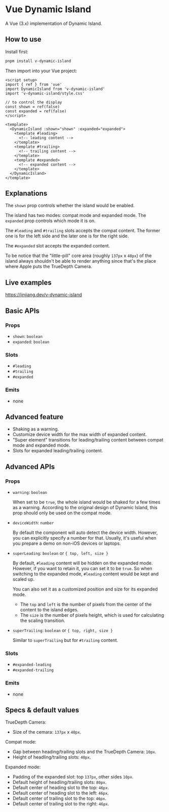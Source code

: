 # Vue Dynamic Island

A Vue (3.x) implementation of Dynamic Island.

## How to use

Install first:

```bash
pnpm install v-dynamic-island
```

Then import into your Vue project:

```vue
<script setup>
import { ref } from 'vue'
import DynamicIsland from 'v-dynamic-island'
import 'v-dynamic-island/style.css'

// to control the display
const shown = ref(false)
const expanded = ref(false)
</script>

<template>
  <DynamicIsland :shown="shown" :expanded="expanded">
    <template #leading>
      <!-- leading content -->
    </template>
    <template #trailing>
      <!-- trailing content -->
    </template>
    <template #expanded>
      <!-- expanded content -->
    </template>
  </DynamicIsland>
</template>
```

## Explanations

The `shown` prop controls whether the island would be enabled.

The island has two modes: compat mode and expanded mode. The `expanded` prop controls which mode it is on.

The `#leading` and `#trailing` slots accepts the compat content. The former one is for the left side and the later one is for the right side.

The `#expanded` slot accepts the expanded content.

To be notice that the "little-pill" core area (roughly `137px` x `40px`) of the island always shouldn't be able to render anything since that's the place where Apple puts the TrueDepth Camera.

## Live examples

https://jinjiang.dev/v-dynamic-island

## Basic APIs

### Props

- `shown`: `boolean`
- `expanded`: `boolean`

### Slots

- `#leading`
- `#trailing`
- `#expanded`

### Emits

- none

## Advanced feature

- Shaking as a warning.
- Customize device width for the max width of expanded content.
- "Super element" transitions for leading/trailing content between compat mode and expanded mode.
- Slots for expanded leading/trailing content.

## Advanced APIs

### Props

- `warning`: `boolean`

  When set to be `true`, the whole island would be shaked for a few times as a warning. According to the original design of Dynamic Island, this prop should only be used on the compat mode.

- `deviceWidth`: `number`

  By default the component will auto detect the device width. However, you can explicitly specify a number for that. Usually, it's useful when you prepare a demo on non-iOS devices or laptops.

- `superLeading`: `boolean` or `{ top, left, size }`

  By default, `#leading` content will be hidden on the expanded mode. However, if you want to retain it, you can set it to be `true`. So when switching to the expanded mode, `#leading` content would be kept and scaled up.

  You can also set it as a customized position and size for its expanded mode.
  
  - The `top` and `left` is the number of pixels from the center of the content to the island edges.
  - The `size` is the number of pixels height, which is used for calculating the scaling transition.

- `superTrailing`: `boolean` or `{ top, right, size }`

  Similar to `superTrailing` but for `#trailing` content.

### Slots

- `#expanded-leading`
- `#expanded-trailing`

### Emits

- none

## Specs & default values

TrueDepth Camera:
- Size of the cemara: `137px` x `40px`.

Compat mode:
- Gap between heading/trailing slots and the TrueDepth Camera: `10px`.
- Height of headling/trailing slots: `40px`.

Expanded mode:
- Padding of the expanded slot: top `137px`, other sides `10px`.
- Default height of headling/trailing slots: `80px`.
- Default center of heading slot to the top: `46px`.
- Default center of heading slot to the left: `46px`.
- Default center of trailing slot to the top: `46px`.
- Default center of trailing slot to the right: `46px`.
